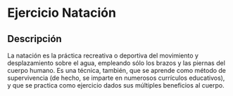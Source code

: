 # Ejercicio Natación

## Descripción

La natación es la práctica recreativa o deportiva del movimiento y desplazamiento sobre el agua, empleando sólo los brazos y las piernas del cuerpo humano. Es una técnica, también, que se aprende como método de supervivencia (de hecho, se imparte en numerosos currículos educativos), y que se practica como ejercicio dados sus múltiples beneficios al cuerpo.